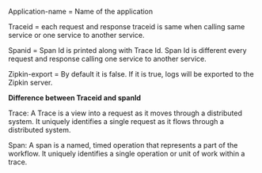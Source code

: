 Application-name = Name of the application

Traceid = each request and response traceid is same when calling same service or one service to another service.

Spanid = Span Id is printed along with Trace Id. Span Id is different every request and response calling one service to another service.

Zipkin-export = By default it is false. If it is true, logs will be exported to the Zipkin server.

**Difference between Traceid and spanId**

Trace: A Trace is a view into a request as it moves through a distributed system. It uniquely identifies a single request as it flows through a distributed system.

Span: A span is a named, timed operation that represents a part of the workflow. It uniquely identifies a single operation or unit of work within a trace.